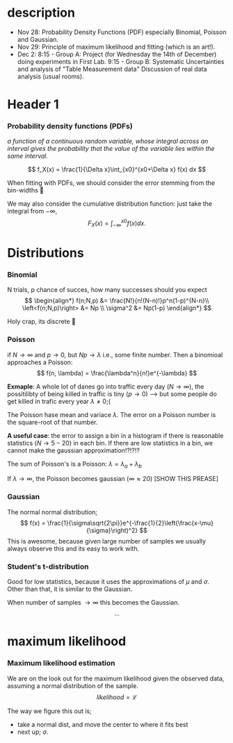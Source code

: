 
# description
* Nov 28: Probability Density Functions (PDF) especially Binomial, Poisson and Gaussian.
* Nov 29: Principle of maximum likelihood and fitting (which is an art!).
* Dec 2: 8:15 - Group A: Project (for Wednesday the 14th of December) doing experiments in First Lab. 9:15 - Group B: Systematic Uncertainties and analysis of "Table Measurement data" Discussion of real data analysis (usual rooms).


# Header 1
### Probability density functions (PDFs)
*a function of a continuous random variable, whose integral across an interval gives the probability that the value of the variable lies within the same interval.*

$$
     f_X(x) = \frac{1}{\Delta x}\int_{x0}^{x0+\Delta x} f(x) dx
$$

When fitting with PDFs, we should consider the error stemming from the bin-widths 🥸

We may also consider the cumulative distribution function: just take the integral from $-\infty$,
$$
    F_X(x) = \int_{-\infty}^{x0} f(x) dx.
$$




# Distributions
### Binomial
N trials, p chance of succes, how many successes should you expect
$$
\begin{align*}
     f(n;N,p) &= \frac{N!}{n!(N-n)!}p^n(1-p)^{N-n}\\
     \left<f(n;N,p)\right> &= Np \\
     \sigma^2 &= Np(1-p)
\end{align*}
$$


Holy crap, its discrete 🤯

### Poisson
if $N\rightarrow \infty$ and $p\rightarrow 0$, but $Np\rightarrow\lambda$ i.e., some finite number. Then a binomioal approaches a Poisson:
$$
     f(n, \lambda) = \frac{\lambda^n}{n!}e^{-\lambda}
$$

**Exmaple**: A whole lot of danes go into traffic every day ($N\rightarrow\infty$), the possitilibty of being killed in traffic is tiny ($p\rightarrow 0$) --> but some people do get killed in trafic every year $\lambda\neq 0$;(

The Poisson hase mean and variace $\lambda$. The error on a Poisson number is the square-root of that number.

**A useful case**: the error to assign a bin in a histogram if there is reasonable statistics ($N \rightarrow 5-20$) in each bin. If there are low statistics in a bin, we cannot make the gaussian approximation!?!?!?



The sum of Poisson's is a Poisson: $\lambda = \lambda_a + \lambda_b$


If $\lambda \rightarrow \infty$, the Poisson becomes gaussian ($\infty\approx20$) [SHOW THIS PREASE]


### Gaussian
The normal normal distribution;
$$
     f(x) = \frac{1}{\sigma\sqrt{2\pi}}e^{-\frac{1}{2}\left(\frac{x-\mu}{\sigma}\right)^2}
$$
This is awesome, because given large number of samples we usually always observe this and its easy to work with.


### Student's t-distribution
Good for low statistics, because it uses the approximations of $\mu$ and $\sigma$. Other than that, it is similar to the Gaussian.

When number of samples $\rightarrow\infty$ this becomes the Gaussian.
$$
     \ldots
$$


# maximum likelihood
### Maximum likelihood estimation

We are on the look out for the maximum likelihood given the observed data, assuming a normal distribution of the sample.
$$
     likelihood = 
     \mathcal{L}
$$


The way we figure this out is;
* take a normal dist, and move the center to where it fits best
* next up; $\sigma$.
